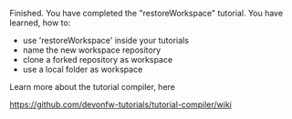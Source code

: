 Finished. 
You have completed the "restoreWorkspace" tutorial. 
You have learned, how to: 

* use 'restoreWorkspace' inside your tutorials
* name the new workspace repository
* clone a forked repository as workspace
* use a local folder as workspace 

Learn more about the tutorial compiler, here

https://github.com/devonfw-tutorials/tutorial-compiler/wiki
